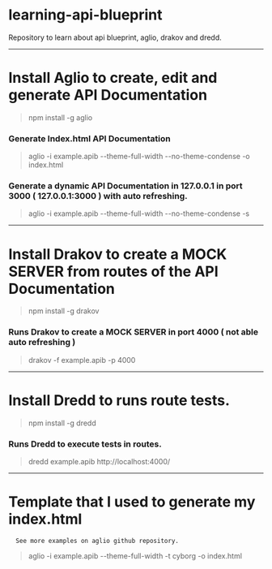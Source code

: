 # learning-api-blueprint
Repository to learn about api blueprint, aglio, drakov and dredd.
***
# Install Aglio to create, edit and generate API Documentation

> npm install -g aglio

### Generate Index.html API Documentation

> aglio -i example.apib --theme-full-width --no-theme-condense -o index.html

### Generate a dynamic API Documentation in 127.0.0.1 in port 3000 ( 127.0.0.1:3000 ) with auto refreshing.

> aglio -i example.apib --theme-full-width --no-theme-condense -s

***

# Install Drakov to create a MOCK SERVER from routes of the API Documentation

> npm install -g drakov

### Runs Drakov to create a MOCK SERVER in port 4000 ( not able auto refreshing )

> drakov -f example.apib -p 4000

***

# Install Dredd to runs route tests.

> npm install -g dredd

### Runs Dredd to execute tests in routes.

> dredd example.apib http://localhost:4000/

***

# Template that I used to generate my index.html

```
  See more examples on aglio github repository.
```

> aglio -i example.apib --theme-full-width -t cyborg -o index.html